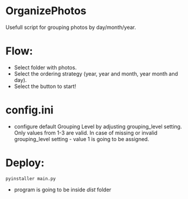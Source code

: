 # OrganizePhotos
Usefull script for grouping photos by day/month/year.

# Flow:
- Select folder with photos.
- Select the ordering strategy (year, year and month, year month and day).
- Select the button to start!

# config.ini
- configure default Grouping Level by adjusting grouping_level setting. Only values from 1-3 are valid. In case of missing or invalid grouping_level setting - value 1 is going to be assigned.

# Deploy:
```console
pyinstaller main.py
```
- program is going to be inside *dist* folder
